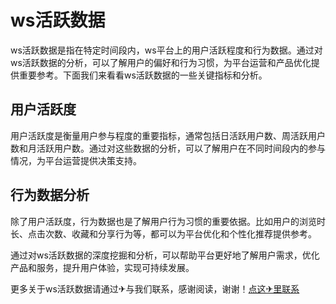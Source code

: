 # ws活跃数据

ws活跃数据是指在特定时间段内，ws平台上的用户活跃程度和行为数据。通过对ws活跃数据的分析，可以了解用户的偏好和行为习惯，为平台运营和产品优化提供重要参考。下面我们来看看ws活跃数据的一些关键指标和分析。

## 用户活跃度

用户活跃度是衡量用户参与程度的重要指标，通常包括日活跃用户数、周活跃用户数和月活跃用户数。通过对这些数据的分析，可以了解用户在不同时间段内的参与情况，为平台运营提供决策支持。

## 行为数据分析

除了用户活跃度，行为数据也是了解用户行为习惯的重要依据。比如用户的浏览时长、点击次数、收藏和分享行为等，都可以为平台优化和个性化推荐提供参考。

通过对ws活跃数据的深度挖掘和分析，可以帮助平台更好地了解用户需求，优化产品和服务，提升用户体验，实现可持续发展。

更多关于ws活跃数据请通过✈与我们联系，感谢阅读，谢谢！[点这✈里联系](https://d.k02.cc)